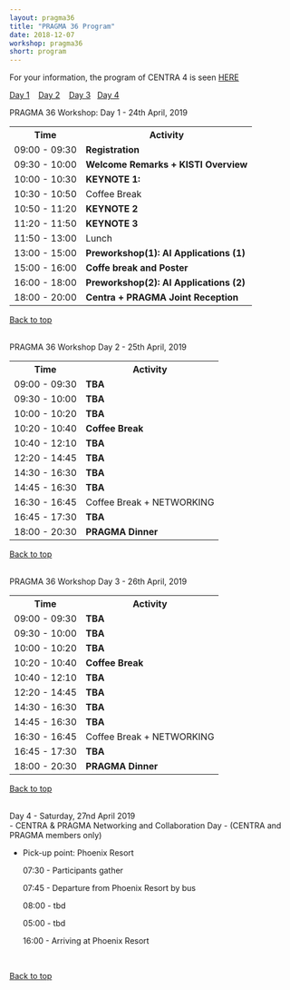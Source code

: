 ```yaml
---
layout: pragma36
title: "PRAGMA 36 Program"
date: 2018-12-07
workshop: pragma36
short: program
---
```


For your information, the program of CENTRA 4 is seen <a href="http://www.globalcentra.org/centra4/program.html" target="new">HERE</a>

[Day 1](#day1) &nbsp;&nbsp; [Day 2](#day2) &nbsp;&nbsp;
[Day 3](#day3) &nbsp;&nbsp;[Day 4](#day4)

<div class="border36" id="day1">PRAGMA 36 Workshop: Day 1 - 24th April, 2019</div>

<table class="program36">
  <tr>
    <th>Time</th>
    <th>Activity</th>
  </tr>
  <tr>
    <td>09:00 - 09:30</td>
    <td class="break"><b>Registration</b></td>
  </tr>
  <tr>
    <td>09:30 - 10:00</td>
    <td><b>Welcome Remarks + KISTI Overview</b> <br> </td>
  </tr>
  <tr>
    <td>10:00 - 10:30</td>
    <td><b>KEYNOTE 1:</b> </td>
  </tr>
  <tr>
    <td>10:30 - 10:50</td>
    <td class="break">Coffee Break</td>
  </tr>
  <tr>
    <td>10:50 - 11:20</td>
    <td><b>KEYNOTE 2</b> </td>
  </tr>
  <tr>
    <td>11:20 - 11:50 </td>
    <td><b>KEYNOTE 3</b> </td>
  </tr>
  <tr>
    <td>11:50 - 13:00</td>
    <td class="break">Lunch </td>
  </tr>
  <tr>
    <td>13:00 - 15:00</td>
    <td><b>Preworkshop(1): AI Applications (1)</b> </td>
  </tr>
  <tr>
    <td>15:00 - 16:00</td>
    <td><b>Coffe break and Poster</b> </td>
  </tr>
  <tr>
    <td>16:00 - 18:00</td>
    <td><b>Preworkshop(2): AI Applications (2)</b> </td>
  </tr>
  <tr>
    <td>18:00 - 20:00</td>
    <td><b>Centra + PRAGMA Joint Reception</b> </td>
  </tr>
</table>

[Back to top](/pragma36-program)

<br>

<div class="border36" id="day2">PRAGMA 36 Workshop Day 2 - 25th April, 2019</div>

<table class="program36">
  <tr>
    <th>Time</th>
    <th>Activity</th>
  </tr>
  <tr>
    <td>09:00 - 09:30</td>
    <td><b>TBA</b></td>
  </tr>
  <tr>
    <td>09:30 - 10:00</td>
    <td><b>TBA</b></td>
  </tr>
  <tr>
    <td>10:00 - 10:20</td>
    <td><b>TBA</b></td>
  </tr>
  <tr>
    <td>10:20 - 10:40</td>
    <td class="break"><b>Coffee Break</b></td>
  </tr>
  <tr>
    <td>10:40 - 12:10</td>
    <td><b>TBA</b></td>
  </tr>
  <tr>
    <td>12:20 - 14:45</td>
    <td><b>TBA</b></td>
  </tr>
  <tr>
    <td>14:30 - 16:30</td>
    <td><b>TBA</b></td>
  </tr>
  <tr>
    <td>14:45 - 16:30</td>
    <td><b>TBA</b></td>
  </tr>
  <tr>
    <td>16:30 - 16:45</td>
    <td class="break">Coffee Break  + NETWORKING </td>
  </tr>
  <tr>
    <td>16:45 - 17:30</td>
    <td><b>TBA</b></td>
  </tr>
  <tr>
    <td>18:00 - 20:30</td>
    <td class="break"><b>PRAGMA Dinner</b></td>
  </tr>
</table>

[Back to top](/pragma36-program)

<br>

<div class="border36" id="day3">PRAGMA 36 Workshop Day 3 - 26th April, 2019</div>

<table class="program36">
  <tr>
    <th>Time</th>
    <th>Activity</th>
  </tr>
  <tr>
    <td>09:00 - 09:30</td>
    <td><b>TBA</b></td>
  </tr>
  <tr>
    <td>09:30 - 10:00</td>
    <td><b>TBA</b></td>
  </tr>
  <tr>
    <td>10:00 - 10:20</td>
    <td><b>TBA</b></td>
  </tr>
  <tr>
    <td>10:20 - 10:40</td>
    <td class="break"><b>Coffee Break</b></td>
  </tr>
  <tr>
    <td>10:40 - 12:10</td>
    <td><b>TBA</b></td>
  </tr>
  <tr>
    <td>12:20 - 14:45</td>
    <td><b>TBA</b></td>
  </tr>
  <tr>
    <td>14:30 - 16:30</td>
    <td><b>TBA</b></td>
  </tr>
  <tr>
    <td>14:45 - 16:30</td>
    <td><b>TBA</b></td>
  </tr>
  <tr>
    <td>16:30 - 16:45</td>
    <td class="break">Coffee Break  + NETWORKING </td>
  </tr>
  <tr>
    <td>16:45 - 17:30</td>
    <td><b>TBA</b></td>
  </tr>
  <tr>
    <td>18:00 - 20:30</td>
    <td class="break"><b>PRAGMA Dinner</b></td>
  </tr>
</table>

[Back to top](/pragma36-program)

<br>

<div class="border36" id="day4">Day 4 - Saturday, 27nd April 2019</div>
- CENTRA & PRAGMA Networking and Collaboration Day 
- (CENTRA and PRAGMA members only)

* Pick-up point: Phoenix Resort
<ul>07:30 - Participants gather</ul>
<ul>07:45 - Departure from Phoenix Resort by bus</ul>
<ul>08:00 - tbd</ul>
<ul>05:00 - tbd</ul>
<ul>16:00 - Arriving at Phoenix Resort</ul><br>

[Back to top](/pragma36-program)

<br>
